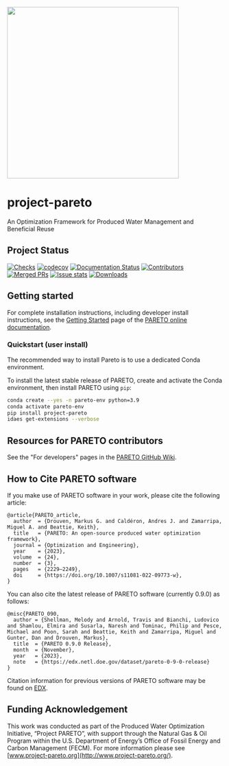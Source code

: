 <!-- ![pareto logo](docs/img/logo-print-hd.jpg) -->
<img src="docs/img/logo-print-hd.jpg" width="400px" alg="Project Pareto logo"></img>
# project-pareto

An Optimization Framework for Produced Water Management and Beneficial Reuse

## Project Status
[![Checks](https://github.com/project-pareto/project-pareto/actions/workflows/checks.yml/badge.svg)](https://github.com/project-pareto/project-pareto/actions/workflows/checks.yml)
[![codecov](https://codecov.io/gh/project-pareto/project-pareto/branch/main/graph/badge.svg?token=2ZN7V4VA6X)](https://codecov.io/gh/project-pareto/project-pareto)
[![Documentation Status](https://readthedocs.org/projects/pareto/badge/?version=latest)](https://pareto.readthedocs.io/en/latest/?badge=latest)
[![Contributors](https://img.shields.io/github/contributors/project-pareto/project-pareto?style=plastic)](https://github.com/project-pareto/project-pareto/contributors)
[![Merged PRs](https://img.shields.io/github/issues-pr-closed-raw/project-pareto/project-pareto.svg?label=merged+PRs)](https://github.com/project-pareto/project-pareto/pulls?q=is:pr+is:merged)
[![Issue stats](http://isitmaintained.com/badge/resolution/project-pareto/project-pareto.svg)](http://isitmaintained.com/project/project-pareto/project-pareto)
[![Downloads](https://pepy.tech/badge/project-pareto)](https://pepy.tech/project/project-pareto)

## Getting started

For complete installation instructions, including developer install instructions, see the [Getting Started](https://pareto.readthedocs.io/en/latest/getting_started/index.html) page of the [PARETO online documentation](https://pareto.readthedocs.io).

### Quickstart (user install)

The recommended way to install Pareto is to use a dedicated Conda environment.

To install the latest stable release of PARETO, create and activate the Conda environment, then install PARETO using `pip`:

```sh
conda create --yes -n pareto-env python=3.9
conda activate pareto-env
pip install project-pareto
idaes get-extensions --verbose
```

## Resources for PARETO contributors

See the "For developers" pages in the [PARETO GitHub Wiki](https://github.com/project-pareto/project-pareto/wiki).

## How to Cite PARETO software
If you make use of PARETO software in your work, please cite the following article:

```
@article{PARETO_article,
  author  = {Drouven, Markus G. and Caldéron, Andres J. and Zamarripa, Miguel A. and Beattie, Keith},
  title   = {PARETO: An open-source produced water optimization framework},
  journal = {Optimization and Engineering},
  year    = {2023},
  volume  = {24},
  number  = {3},
  pages   = {2229–2249},
  doi     = {https://doi.org/10.1007/s11081-022-09773-w},
}
```

You can also cite the latest release of PARETO software (currently 0.9.0) as follows: 

```
@misc{PARETO_090,
  author = {Shellman, Melody and Arnold, Travis and Bianchi, Ludovico and Shamlou, Elmira and Susarla, Naresh and Tominac, Philip and Pesce, Michael and Poon, Sarah and Beattie, Keith and Zamarripa, Miguel and Gunter, Dan and Drouven, Markus},
  title  = {PARETO 0.9.0 Release},
  month  = {November},
  year   = {2023},
  note   = {https://edx.netl.doe.gov/dataset/pareto-0-9-0-release}
}
```

Citation information for previous versions of PARETO software may be found on [EDX](https://edx.netl.doe.gov/group/pareto).

## Funding Acknowledgement

This work was conducted as part of the Produced Water Optimization Initiative, “Project PARETO”,
with support through the Natural Gas & Oil Program within the U.S. Department of Energy’s Office of
Fossil Energy and Carbon Management (FECM). For more information please see
[www.project-pareto.org](http://www.project-pareto.org/).
